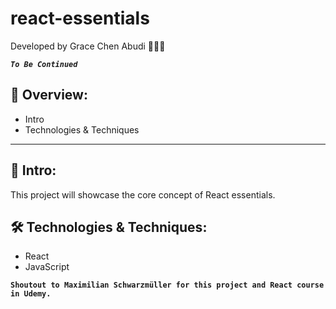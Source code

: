 # react-essentials

Developed by Grace Chen Abudi 👩🏽‍💻

**_`To Be Continued`_**

## 📢 Overview:

- Intro
- Technologies & Techniques

---

## 🔎 Intro:

This project will showcase the core concept of React essentials.

## 🛠️ Technologies & Techniques:

- React
- JavaScript

**`Shoutout to Maximilian Schwarzmüller for this project and React course in Udemy.`**
